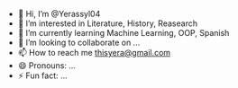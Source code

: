 - 👋 Hi, I’m @Yerassyl04
- 👀 I’m interested in Literature, History, Reasearch
- 🌱 I’m currently learning Machine Learning, OOP, Spanish
- 💞️ I’m looking to collaborate on ...
- 📫 How to reach me thisyera@gmail.com
- 😄 Pronouns: ...
- ⚡ Fun fact: ...

<!---
Yerassyl04/Yerassyl04 is a ✨ special ✨ repository because its `README.md` (this file) appears on your GitHub profile.
You can click the Preview link to take a look at your changes.
--->
